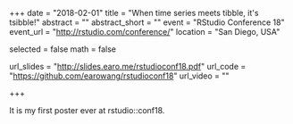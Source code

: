 +++
date = "2018-02-01"
title = "When time series meets tibble, it's tsibble!"
abstract = ""
abstract_short = ""
event = "RStudio Conference 18"
event_url = "http://rstudio.com/conference/"
location = "San Diego, USA"

selected = false
math = false

url_slides = "http://slides.earo.me/rstudioconf18.pdf"
url_code = "https://github.com/earowang/rstudioconf18"
url_video = ""

+++

It is my first poster ever at rstudio::conf18.
